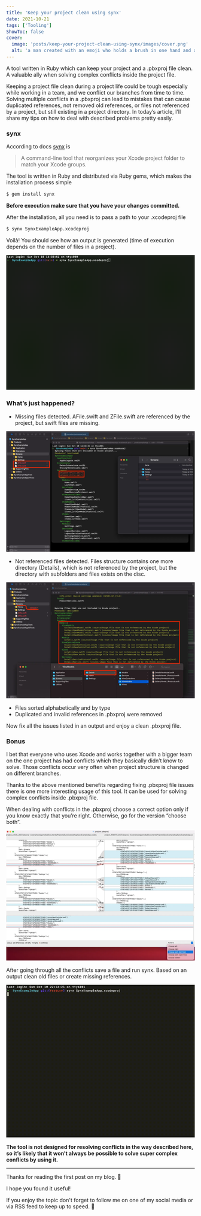 ```yaml
---
title: 'Keep your project clean using synx'
date: 2021-10-21
tags: ['Tooling']
ShowToc: false
cover: 
  image: 'posts/keep-your-project-clean-using-synx/images/cover.png'
  alt: 'a man created with an emoji who holds a brush in one hand and a toolbox in the other'
---
```


A tool written in Ruby which can keep your project and a .pbxproj file clean. A valuable ally when solving complex conflicts inside the project file.

Keeping a project file clean during a project life could be tough especially while working in a team, and we conflict our branches from time to time. Solving multiple conflicts in a .pbxproj can lead to mistakes that can cause duplicated references, not removed old references, or files not referenced by a project, but still existing in a project directory. In today’s article, I’ll share my tips on how to deal with described problems pretty easily.

### synx

According to docs [synx](https://github.com/venmo/synx) is

> A command-line tool that reorganizes your Xcode project folder to match your Xcode groups.

The tool is written in Ruby and distributed via Ruby gems, which makes the installation process simple

```sh
$ gem install synx
```

**Before execution make sure that you have your changes committed.**

After the installation, all you need is to pass a path to your .xcodeproj file

```sh
$ synx SynxExampleApp.xcodeproj
```

Voilà! You should see how an output is generated (time of execution depends on the number of files in a project).

![synx_output](images/synx_output.gif)

### What’s just happened?

- Missing files detected. AFile.swift and ZFile.swift are referenced by the project, but swift files are missing.

![missing_files](images/missing_files.jpeg)

- Not referenced files detected. Files structure contains one more directory (Details), which is not referenced by the project, but the directory with subfolders and files exists on the disc.

![not_referenced_files](images/not_referenced_files.jpeg)

- Files sorted alphabetically and by type
- Duplicated and invalid references in .pbxproj were removed

Now fix all the issues listed in an output and enjoy a clean .pbxproj file.

### Bonus

I bet that everyone who uses Xcode and works together with a bigger team on the one project has had conflicts which they basically didn’t know to solve. Those conflicts occur very often when project structure is changed on different branches.

Thanks to the above mentioned benefits regarding fixing .pbxproj file issues there is one more interesting usage of this tool. It can be used for solving complex conflicts inside .pbxproj file.

When dealing with conflicts in the .pbxproj choose a correct option only if you know exactly that you’re right. Otherwise, go for the version “choose both”.

![merge_tool_view](images/merge_tool_view.jpeg)

After going through all the conflicts save a file and run synx. Based on an output clean old files or create missing references.

![synx_output_bonus](images/synx_output_bonus.gif)

**The tool is not designed for resolving conflicts in the way described here, so it’s likely that it won’t always be possible to solve super complex conflicts by using it.**

---

Thanks for reading the first post on my blog. 📖

I hope you found it useful!

If you enjoy the topic don't forget to follow me on one of my social media or via RSS feed to keep up to speed. 🚀

